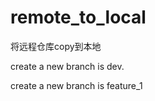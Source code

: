 # remote_to_local
将远程仓库copy到本地

create  a  new  branch  is  dev.


create  a  new  branch  is  feature_1
